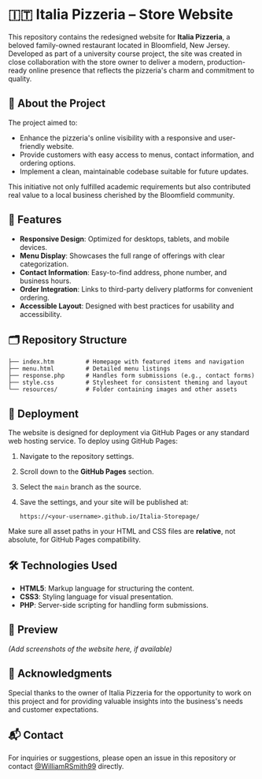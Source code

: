 # 🇮🇹 Italia Pizzeria – Store Website

This repository contains the redesigned website for **Italia Pizzeria**, a beloved family-owned restaurant located in Bloomfield, New Jersey. Developed as part of a university course project, the site was created in close collaboration with the store owner to deliver a modern, production-ready online presence that reflects the pizzeria's charm and commitment to quality.

## 📍 About the Project

The project aimed to:

- Enhance the pizzeria's online visibility with a responsive and user-friendly website.
- Provide customers with easy access to menus, contact information, and ordering options.
- Implement a clean, maintainable codebase suitable for future updates.

This initiative not only fulfilled academic requirements but also contributed real value to a local business cherished by the Bloomfield community.

## 🧩 Features

- **Responsive Design**: Optimized for desktops, tablets, and mobile devices.
- **Menu Display**: Showcases the full range of offerings with clear categorization.
- **Contact Information**: Easy-to-find address, phone number, and business hours.
- **Order Integration**: Links to third-party delivery platforms for convenient ordering.
- **Accessible Layout**: Designed with best practices for usability and accessibility.

## 🗂️ Repository Structure

```
├── index.htm         # Homepage with featured items and navigation
├── menu.html         # Detailed menu listings
├── response.php      # Handles form submissions (e.g., contact forms)
├── style.css         # Stylesheet for consistent theming and layout
└── resources/        # Folder containing images and other assets
```

## 🚀 Deployment

The website is designed for deployment via GitHub Pages or any standard web hosting service. To deploy using GitHub Pages:

1. Navigate to the repository settings.
2. Scroll down to the **GitHub Pages** section.
3. Select the `main` branch as the source.
4. Save the settings, and your site will be published at:

   ```
   https://<your-username>.github.io/Italia-Storepage/
   ```

Make sure all asset paths in your HTML and CSS files are **relative**, not absolute, for GitHub Pages compatibility.

## 🛠️ Technologies Used

- **HTML5**: Markup language for structuring the content.
- **CSS3**: Styling language for visual presentation.
- **PHP**: Server-side scripting for handling form submissions.

## 📸 Preview

*(Add screenshots of the website here, if available)*

## 🤝 Acknowledgments

Special thanks to the owner of Italia Pizzeria for the opportunity to work on this project and for providing valuable insights into the business's needs and customer expectations.

## 📬 Contact

For inquiries or suggestions, please open an issue in this repository or contact [@WilliamRSmith99](https://github.com/WilliamRSmith99) directly.
